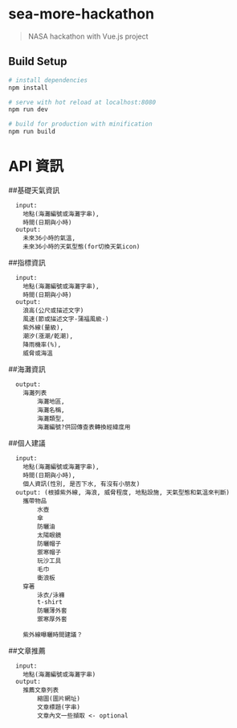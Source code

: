 # sea-more-hackathon

> NASA hackathon with Vue.js project

## Build Setup

``` bash
# install dependencies
npm install

# serve with hot reload at localhost:8080
npm run dev

# build for production with minification
npm run build
```

# API 資訊
##基礎天氣資訊
```
  input:
    地點(海灘編號或海灘字串),
    時間(日期與小時)
  output:
    未來36小時的氣溫,
    未來36小時的天氣型態(for切換天氣icon)
```

##指標資訊
```
  input:
    地點(海灘編號或海灘字串),
    時間(日期與小時)
  output:
    浪高(公尺或描述文字)
    風速(節或描述文字-蒲福風級-)
    紫外線(量級),
    潮汐(漲潮/乾潮),
    降雨機率(%),
    威脅或海溫
```

##海灘資訊
```
  output:
    海灘列表
        海灘地區,
        海灘名稱,
        海灘類型,
        海灘編號?供回傳查表轉換經緯度用
```

##個人建議
```
  input:
    地點(海灘編號或海灘字串),
    時間(日期與小時),
    個人資訊(性別, 是否下水, 有沒有小朋友)
  output: (根據紫外線, 海浪, 威脅程度, 地點設施, 天氣型態和氣溫來判斷)
    攜帶物品
        水壺
        傘
        防曬油
        太陽眼鏡
        防曬帽子
        禦寒帽子
        玩沙工具
        毛巾
        衝浪板
    穿著
        泳衣/泳褲
        t-shirt
        防曬薄外套
        禦寒厚外套

    紫外線曝曬時間建議？
```

##文章推薦
```
  input:
    地點(海灘編號或海灘字串)
  output:
    推薦文章列表
        縮圖(圖片網址)
        文章標題(字串)
        文章內文一些擷取 <- optional
```
